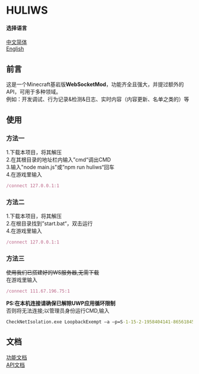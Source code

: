# HULIWS  
#### 选择语言  
[中文简体]()  
[English](../README.md)  

## 前言  
这是一个Minecraft基岩版**WebSocketMod**，功能齐全且强大，并提过额外的API，可用于多种领域。  
例如：开发调试、行为记录&检测&日志、实时内容（内容更新、名单之类的）等  

## 使用  
### 方法一  
1.下载本项目，将其解压  
2.在其根目录的地址栏内输入”cmd“调出CMD  
3.输入"node main.js"或”npm run huliws“回车  
4.在游戏里输入  
```js  
/connect 127.0.0.1:1  
```
### 方法二  
1.下载本项目，将其解压  
2.在根目录找到”start.bat“，双击运行  
4.在游戏里输入  
```js  
/connect 127.0.0.1:1
```
### 方法三  
~~使用我们已搭建好的WS服务器,无需下载~~  
在游戏里输入  
```js  
/connect 111.67.196.75:1  
```
**PS:在本机连接请确保已解除UWP应用循环限制**  
否则将无法连接;以管理员身份运行CMD,输入  
```cmd  
CheckNetIsolation.exe LoopbackExempt –a –p=S-1-15-2-1958404141-86561845-1752920682-3514627264-368642714-62675701-733520436  
```

## 文档  
[功能文档](./function_zhcn.md)  
[API文档](./API_zhcn.md)  